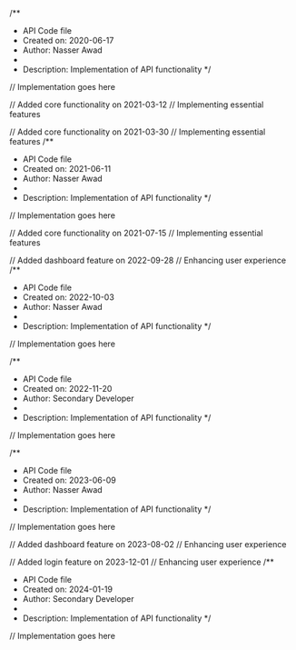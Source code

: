 /**
 * API Code file
 * Created on: 2020-06-17
 * Author: Nasser Awad
 *
 * Description: Implementation of API functionality
 */
 
// Implementation goes here


// Added core functionality on 2021-03-12
// Implementing essential features

// Added core functionality on 2021-03-30
// Implementing essential features
/**
 * API Code file
 * Created on: 2021-06-11
 * Author: Nasser Awad
 *
 * Description: Implementation of API functionality
 */
 
// Implementation goes here


// Added core functionality on 2021-07-15
// Implementing essential features

// Added dashboard feature on 2022-09-28
// Enhancing user experience
/**
 * API Code file
 * Created on: 2022-10-03
 * Author: Nasser Awad
 *
 * Description: Implementation of API functionality
 */
 
// Implementation goes here

/**
 * API Code file
 * Created on: 2022-11-20
 * Author: Secondary Developer
 *
 * Description: Implementation of API functionality
 */
 
// Implementation goes here

/**
 * API Code file
 * Created on: 2023-06-09
 * Author: Nasser Awad
 *
 * Description: Implementation of API functionality
 */
 
// Implementation goes here


// Added dashboard feature on 2023-08-02
// Enhancing user experience

// Added login feature on 2023-12-01
// Enhancing user experience
/**
 * API Code file
 * Created on: 2024-01-19
 * Author: Secondary Developer
 *
 * Description: Implementation of API functionality
 */
 
// Implementation goes here

